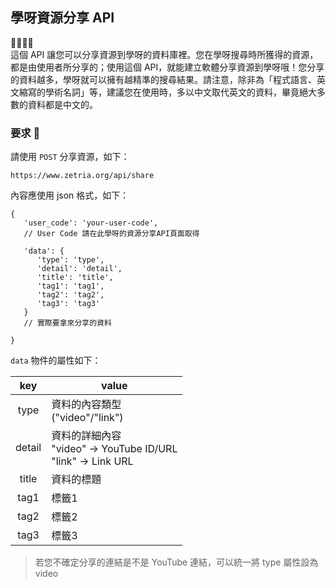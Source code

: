 
## 學呀資源分享 API  
💛💚💙💜  
這個 API 讓您可以分享資源到學呀的資料庫裡。您在學呀搜尋時所獲得的資源，都是由使用者所分享的；使用這個 API，就能建立軟體分享資源到學呀哦！您分享的資料越多，學呀就可以擁有越精準的搜尋結果。請注意，除非為「程式語言、英文縮寫的學術名詞」等，建議您在使用時，多以中文取代英文的資料，畢竟絕大多數的資料都是中文的。  

### 要求 🙏  
請使用 `` POST `` 分享資源，如下：  

`` https://www.zetria.org/api/share ``
  
內容應使用 json 格式，如下：  
```
{
   'user_code': 'your-user-code',
   // User Code 請在此學呀的資源分享API頁面取得

   'data': {
      'type': 'type',
      'detail': 'detail',
      'title': 'title',
      'tag1': 'tag1',
      'tag2': 'tag2',
      'tag3': 'tag3'
   }
   // 實際要拿來分享的資料

}

```  
``data`` 物件的屬性如下：  

 key | value 
 :---------: | ----------- 
 type | 資料的內容類型 <br>("video"/"link") 
 detail | 資料的詳細內容 <br> "video" -> YouTube ID/URL <br> "link" -> Link URL 
 title | 資料的標題 
 tag1 | 標籤1 
 tag2 | 標籤2 
 tag3 | 標籤3 
  
> 若您不確定分享的連結是不是
> YouTube 連結，可以統一將
> type 屬性設為 video
